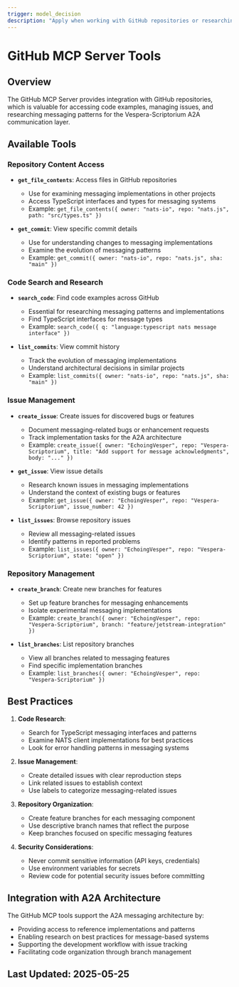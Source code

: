 ```yaml
---
trigger: model_decision
description: "Apply when working with GitHub repositories or researching code examples"
---
```


# GitHub MCP Server Tools

## Overview

The GitHub MCP Server provides integration with GitHub repositories, which is valuable for accessing code examples, managing issues, and researching messaging patterns for the Vespera-Scriptorium A2A communication layer.

## Available Tools

### Repository Content Access

- **`get_file_contents`**: Access files in GitHub repositories
  - Use for examining messaging implementations in other projects
  - Access TypeScript interfaces and types for messaging systems
  - Example: `get_file_contents({ owner: "nats-io", repo: "nats.js", path: "src/types.ts" })`

- **`get_commit`**: View specific commit details
  - Use for understanding changes to messaging implementations
  - Examine the evolution of messaging patterns
  - Example: `get_commit({ owner: "nats-io", repo: "nats.js", sha: "main" })`

### Code Search and Research

- **`search_code`**: Find code examples across GitHub
  - Essential for researching messaging patterns and implementations
  - Find TypeScript interfaces for message types
  - Example: `search_code({ q: "language:typescript nats message interface" })`

- **`list_commits`**: View commit history
  - Track the evolution of messaging implementations
  - Understand architectural decisions in similar projects
  - Example: `list_commits({ owner: "nats-io", repo: "nats.js", sha: "main" })`

### Issue Management

- **`create_issue`**: Create issues for discovered bugs or features
  - Document messaging-related bugs or enhancement requests
  - Track implementation tasks for the A2A architecture
  - Example: `create_issue({ owner: "EchoingVesper", repo: "Vespera-Scriptorium", title: "Add support for message acknowledgments", body: "..." })`

- **`get_issue`**: View issue details
  - Research known issues in messaging implementations
  - Understand the context of existing bugs or features
  - Example: `get_issue({ owner: "EchoingVesper", repo: "Vespera-Scriptorium", issue_number: 42 })`

- **`list_issues`**: Browse repository issues
  - Review all messaging-related issues
  - Identify patterns in reported problems
  - Example: `list_issues({ owner: "EchoingVesper", repo: "Vespera-Scriptorium", state: "open" })`

### Repository Management

- **`create_branch`**: Create new branches for features
  - Set up feature branches for messaging enhancements
  - Isolate experimental messaging implementations
  - Example: `create_branch({ owner: "EchoingVesper", repo: "Vespera-Scriptorium", branch: "feature/jetstream-integration" })`

- **`list_branches`**: List repository branches
  - View all branches related to messaging features
  - Find specific implementation branches
  - Example: `list_branches({ owner: "EchoingVesper", repo: "Vespera-Scriptorium" })`

## Best Practices

1. **Code Research**:
   - Search for TypeScript messaging interfaces and patterns
   - Examine NATS client implementations for best practices
   - Look for error handling patterns in messaging systems

2. **Issue Management**:
   - Create detailed issues with clear reproduction steps
   - Link related issues to establish context
   - Use labels to categorize messaging-related issues

3. **Repository Organization**:
   - Create feature branches for each messaging component
   - Use descriptive branch names that reflect the purpose
   - Keep branches focused on specific messaging features

4. **Security Considerations**:
   - Never commit sensitive information (API keys, credentials)
   - Use environment variables for secrets
   - Review code for potential security issues before committing

## Integration with A2A Architecture

The GitHub MCP tools support the A2A messaging architecture by:

- Providing access to reference implementations and patterns
- Enabling research on best practices for message-based systems
- Supporting the development workflow with issue tracking
- Facilitating code organization through branch management

## Last Updated: 2025-05-25
